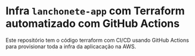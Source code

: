 # Infra `lanchonete-app` com Terraform automatizado com GitHub Actions

Este repositório tem o código terraform com CI/CD usando GitHub Actions 
para provisionar toda a infra da aplicacação na AWS.

